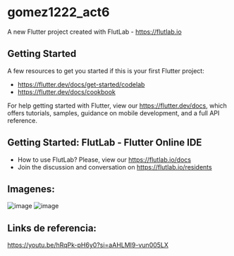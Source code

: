 # gomez1222_act6

A new Flutter project created with FlutLab - https://flutlab.io

## Getting Started

A few resources to get you started if this is your first Flutter project:

- https://flutter.dev/docs/get-started/codelab
- https://flutter.dev/docs/cookbook

For help getting started with Flutter, view our
https://flutter.dev/docs, which offers tutorials,
samples, guidance on mobile development, and a full API reference.

## Getting Started: FlutLab - Flutter Online IDE

- How to use FlutLab? Please, view our https://flutlab.io/docs
- Join the discussion and conversation on https://flutlab.io/residents

## Imagenes:
![image](https://github.com/AngelManuelGomezHernandez/1222_actividad6/assets/143548268/8dc336c3-90f0-4c9f-853e-a5919deb9e79)
![image](https://github.com/AngelManuelGomezHernandez/1222_actividad6/assets/143548268/4efff927-0c00-47b0-a99b-25add9be6830)

## Links de referencia:
https://youtu.be/hRqPk-pH6y0?si=aAHLMI9-vun005LX
